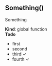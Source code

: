 <a name="Something"></a>
## Something()
Something

**Kind**: global function  
**Todo**

- first
- second
- third ✓
- fourth ✓

